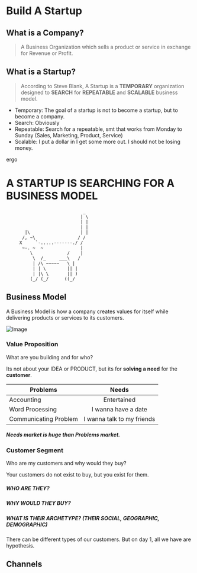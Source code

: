 # Build A Startup

## What is a Company?
> A Business Organization which sells a product or service in exchange for Revenue or Profit.

## What is a Startup?
> According to Steve Blank, A Startup is a **TEMPORARY** organization designed to **SEARCH** for **REPEATABLE** and **SCALABLE** business model.

* Temporary: The goal of a startup is not to become a startup, but to become a company.
* Search: Obviously
* Repeatable: Search for a repeatable, smt that works from Monday to Sunday (Sales, Marketing, Product, Service)
* Scalable: I put a dollar in I get some more out. I should not be losing money.

ergo

# A STARTUP IS SEARCHING FOR A BUSINESS MODEL

                                 _
                                | \
                                | |
                                | |
           |\                   | |
          /, ~\                / /
         X     `-.....-------./ /
          ~-. ~  ~              |
             \             /    |
              \  /_     ___\   /
              | /\ ~~~~~   \ |
              | | \        || |
              | |\ \       || )
             (_/ (_/      ((_/
             
## Business Model

A Business Model is how a company creates values for itself while delivering products or services to its customers.

![Image](samplebusinessmodel.jpg)

### Value Proposition

What are you building and for who?

Its not about your IDEA or PRODUCT, but its for **solving a need** for the **customer**.

| Problems        | Needs           |
| ------------- |:-------------:|
| Accounting      | Entertained |
| Word Processing      | I wanna have a date      |
| Communicating Problem  | I wanna talk to my friends      |

##### Needs market is huge than Problems market.

### Customer Segment

Who are my customers and why would they buy?

Your customers do not exist to buy, but you exist for them.

##### WHO ARE THEY?
##### WHY WOULD THEY BUY?
##### WHAT IS THEIR ARCHETYPE? (THEIR SOCIAL, GEOGRAPHIC, DEMOGRAPHIC)

There can be different types of our customers. But on day 1, all we have are hypothesis.

## Channels

